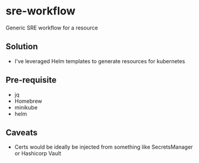 # sre-workflow
Generic SRE workflow for a resource

## Solution
* I've leveraged Helm templates to generate resources for kubernetes

## Pre-requisite

* jq
* Homebrew
* minikube
* helm

## Caveats
* Certs would be ideally be injected from something like SecretsManager or Hashicorp Vault
